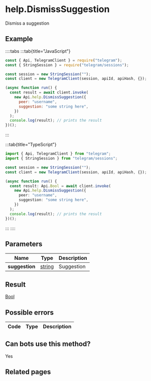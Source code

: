 # help.DismissSuggestion

Dismiss a suggestion

## Example

::::tabs
:::tab{title="JavaScript"}

```js
const { Api, TelegramClient } = require("telegram");
const { StringSession } = require("telegram/sessions");

const session = new StringSession("");
const client = new TelegramClient(session, apiId, apiHash, {});

(async function run() {
  const result = await client.invoke(
    new Api.help.DismissSuggestion({
      peer: "username",
      suggestion: "some string here",
    })
  );
  console.log(result); // prints the result
})();
```

:::

:::tab{title="TypeScript"}

```ts
import { Api, TelegramClient } from "telegram";
import { StringSession } from "telegram/sessions";

const session = new StringSession("");
const client = new TelegramClient(session, apiId, apiHash, {});

(async function run() {
  const result: Api.Bool = await client.invoke(
    new Api.help.DismissSuggestion({
      peer: "username",
      suggestion: "some string here",
    })
  );
  console.log(result); // prints the result
})();
```

:::
::::

## Parameters

|      Name      | Type                                            | Description |
| :------------: | ----------------------------------------------- | ----------- |
| **suggestion** | [string](https://core.telegram.org/type/string) | Suggestion  |

## Result

[Bool](https://core.telegram.org/type/Bool)

## Possible errors

| Code | Type | Description |
| :--: | ---- | ----------- |

## Can bots use this method?

Yes

## Related pages

